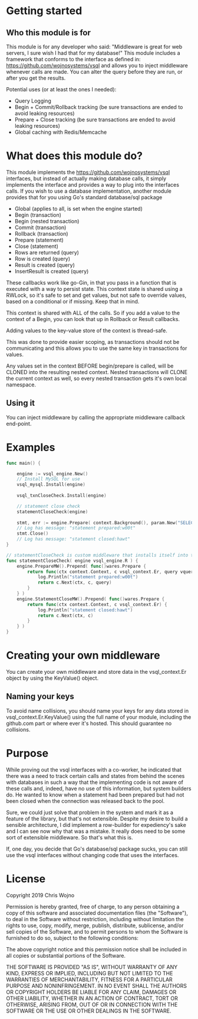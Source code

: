 # Getting started

## Who this module is for

This module is for any developer who said: "Middleware is great for web servers, I sure wish I had that for my database!" This module includes a framework that conforms to the interface as defined in: https://github.com/wojnosystems/vsql and allows you to inject middleware whenever calls are made. You can alter the query before they are run, or after you get the results.

Potential uses (or at least the ones I needed):

 * Query Logging
 * Begin + Commit/Rollback tracking (be sure transactions are ended to avoid leaking resources)
 * Prepare + Close tracking (be sure transactions are ended to avoid leaking resources)
 * Global caching with Redis/Memcache

# What does this module do?

This module implements the https://github.com/wojnosystems/vsql interfaces, but instead of actually making database calls, it simply implements the interface and provides a way to plug into the interfaces calls. If you wish to use a database implementation, another module provides that for you using Go's standard database/sql package

 * Global (applies to all, is set when the engine started)
 * Begin (transaction)
 * Begin (nested transaction)
 * Commit (transaction)
 * Rollback (transaction)
 * Prepare (statement)
 * Close (statement)
 * Rows are returned (query)
 * Row is created (query)
 * Result is created (query)
 * InsertResult is created (query)
 
These callbacks work like go-Gin, in that you pass in a function that is executed with a way to persist state. This context state is shared using a RWLock, so it's safe to set and get values, but not safe to override values, based on a conditional or if missing. Keep that in mind.

This context is shared with ALL of the calls. So if you add a value to the context of a Begin, you can look that up in Rollback or Result callbacks.

Adding values to the key-value store of the context is thread-safe.

This was done to provide easier scoping, as transactions should not be communicating and this allows you to use the same key in transactions for values.

Any values set in the context BEFORE begin/prepare is called, will be CLONED into the resulting nested context. Nested transactions will CLONE the current context as well, so every nested transaction gets it's own local namespace.

## Using it

You can inject middleware by calling the appropriate middleware callback end-point.


# Examples

```go
func main() {

    engine := vsql_engine.New()
    // Install MySQL for use
    vsql_mysql.Install(engine)
    
    vsql_txnCloseCheck.Install(engine)

    // statement close check
    statementCloseCheck(engine)
    
    stmt, err := engine.Prepare( context.Background(), param.New("SELECT * FROM users") )
    // Log has message: "statement prepared:w00t"
    stmt.Close()
    // Log has message: "statement closed:hawt"
}

// statementCloseCheck is custom middleware that installs itself into the SQL Engine. 
func statementCloseCheck( engine vsql_engine.R ) {
	engine.PrepareMW().Prepend( func()wares.Prepare {
		return func(ctx context.Context, c vsql_context.Er, query vquery.Queryer) {
			log.Println("statement prepared:w00t")
			return c.Next(ctx, c, query)
		}
	} )
	engine.StatementCloseMW().Prepend( func()wares.Prepare {
		return func(ctx context.Context, c vsql_context.Er) {
			log.Println("statement closed:hawt")
			return c.Next(ctx, c)
		}
	} )
}

```

# Creating your own middleware

You can create your own middleware and store data in the vsql_context.Er object by using the KeyValue() object.

## Naming your keys

To avoid name collisions, you should name your keys for any data stored in vsql_context.Er.KeyValue() using the full name of your module, including the github.com part or where ever it's hosted. This should guarantee no collisions.

# Purpose

While proving out the vsql interfaces with a co-worker, he indicated that there was a need to track certain calls and states from behind the scenes with databases in such a way that the implementing code is not aware of these calls and, indeed, have no use of this information, but system builders do. He wanted to know when a statement had been prepared but had not been closed when the connection was released back to the pool.

Sure, we could just solve that problem in the system and mark it as a feature of the library, but that's not extensible. Despite my desire to build a sensible architecture, I did implement a row-builder for expediency's sake and I can see now why that was a mistake. It really does need to be some sort of extensible middleware. So that's what this is.

If, one day, you decide that Go's database/sql package sucks, you can still use the vsql interfaces without changing code that uses the interfaces.

# License 

Copyright 2019 Chris Wojno

Permission is hereby granted, free of charge, to any person obtaining a copy of this software 
and associated documentation files (the "Software"), to deal in the Software without restriction, 
including without limitation the rights to use, copy, modify, merge, publish, distribute, 
sublicense, and/or sell copies of the Software, and to permit persons to whom the Software is 
furnished to do so, subject to the following conditions:

The above copyright notice and this permission notice shall be included in all copies or 
substantial portions of the Software.

THE SOFTWARE IS PROVIDED "AS IS", WITHOUT WARRANTY OF ANY KIND, EXPRESS OR IMPLIED, INCLUDING 
BUT NOT LIMITED TO THE WARRANTIES OF MERCHANTABILITY, FITNESS FOR A PARTICULAR PURPOSE AND 
NONINFRINGEMENT. IN NO EVENT SHALL THE AUTHORS OR COPYRIGHT HOLDERS BE LIABLE FOR ANY CLAIM, 
DAMAGES OR OTHER LIABILITY, WHETHER IN AN ACTION OF CONTRACT, TORT OR OTHERWISE, ARISING FROM, 
OUT OF OR IN CONNECTION WITH THE SOFTWARE OR THE USE OR OTHER DEALINGS IN THE SOFTWARE.
